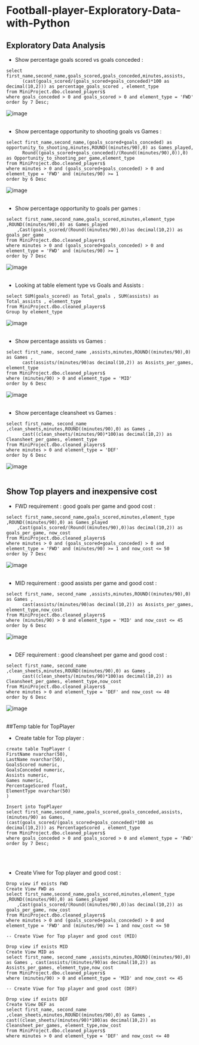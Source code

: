 # Football-player-Exploratory-Data-with-Python
## Exploratory Data Analysis
- Show percentage goals scored vs goals conceded :
```
select first_name,second_name,goals_scored,goals_conceded,minutes,assists,
      (cast(goals_scored/(goals_scored+goals_conceded)*100 as decimal(10,2))) as percentage_goals_scored , element_type
from MiniProject.dbo.cleaned_players$
where goals_conceded > 0 and goals_scored > 0 and element_type = 'FWD'
order by 7 Desc;
```
![image](https://github.com/setthawat121/Football-player-Exploratory-Data-with-Python/assets/96307668/c84cfd0c-08e9-4158-aa55-e3d1656313da)
<br />
<br />

- Show percentage opportunity to shooting goals vs Games :
```
select first_name,second_name,(goals_scored+goals_conceded) as opportunity_to_shooting,minutes,ROUND((minutes/90),0) as Games_played,
      Round((goals_scored+goals_conceded)/(Round((minutes/90),0)),0) as Opportunity_to_shooting_per_game,element_type
from MiniProject.dbo.cleaned_players$
where minutes > 0 and (goals_scored+goals_conceded) > 0 and element_type = 'FWD' and (minutes/90) >= 1
order by 6 Desc
```
![image](https://github.com/setthawat121/Python-and-REST-APIs/assets/96307668/be4453b0-db69-4e9c-b04a-a3215dc1ea13)
<br />
<br />

- Show percentage opportunity to goals per games :
```
select first_name,second_name,goals_scored,minutes,element_type ,ROUND((minutes/90),0) as Games_played 
	,Cast(goals_scored/(Round((minutes/90),0))as decimal(10,2)) as goals_per_game
from MiniProject.dbo.cleaned_players$
where minutes > 0 and (goals_scored+goals_conceded) > 0 and element_type = 'FWD' and (minutes/90) >= 1
order by 7 Desc
```
![image](https://github.com/setthawat121/Python-and-REST-APIs/assets/96307668/6e93088b-d003-4ebb-9b19-2e4616afc330)
<br />
<br />

- Looking at table element type vs Goals and Assists :
```
select SUM(goals_scored) as Total_goals , SUM(assists) as Total_assists , element_type
from MiniProject.dbo.cleaned_players$
Group by element_type
```
![image](https://github.com/setthawat121/Python-and-REST-APIs/assets/96307668/3a39692d-2e5b-4e3b-9981-907d359a3e76)
<br />
<br />

- Show percentage assists vs Games :
```
select first_name, second_name ,assists,minutes,ROUND((minutes/90),0) as Games , 
      cast(assists/(minutes/90)as decimal(10,2)) as Assists_per_games, element_type
from MiniProject.dbo.cleaned_players$
where (minutes/90) > 0 and element_type = 'MID'
order by 6 Desc
```
![image](https://github.com/setthawat121/Python-and-REST-APIs/assets/96307668/e1a4c308-b074-40f2-86b3-f7e12cf5356d)
<br />
<br />

- Show percentage cleansheet vs Games :
```
select first_name, second_name ,clean_sheets,minutes,ROUND((minutes/90),0) as Games , 
      cast((clean_sheets/(minutes/90)*100)as decimal(10,2)) as Cleansheet_per_games, element_type
from MiniProject.dbo.cleaned_players$
where minutes > 0 and element_type = 'DEF'
order by 6 Desc
```
![image](https://github.com/setthawat121/Python-and-REST-APIs/assets/96307668/7ba80471-857f-4c6b-830e-aaf90349b8c4)
<br />
<br />

## Show Top players and inexpensive cost
- FWD requirement : good goals per game and good cost :
```
select first_name,second_name,goals_scored,minutes,element_type ,ROUND((minutes/90),0) as Games_played 
	,Cast(goals_scored/(Round((minutes/90),0))as decimal(10,2)) as goals_per_game, now_cost
from MiniProject.dbo.cleaned_players$
where minutes > 0 and (goals_scored+goals_conceded) > 0 and element_type = 'FWD' and (minutes/90) >= 1 and now_cost <= 50
order by 7 Desc
```
![image](https://github.com/setthawat121/Python-and-REST-APIs/assets/96307668/e009f024-8bf2-49a9-ada8-f6001589a292)
<br />
<br />

- MID requirement : good assists per game and good cost :
```
select first_name, second_name ,assists,minutes,ROUND((minutes/90),0) as Games ,
      cast(assists/(minutes/90)as decimal(10,2)) as Assists_per_games, element_type,now_cost
from MiniProject.dbo.cleaned_players$
where (minutes/90) > 0 and element_type = 'MID' and now_cost <= 45
order by 6 Desc
```
![image](https://github.com/setthawat121/Python-and-REST-APIs/assets/96307668/874b32b5-7094-4f89-bff6-2c5e8c7d8bd3)
<br />
<br />

- DEF requirement : good cleansheet per game and good cost :
```
select first_name, second_name ,clean_sheets,minutes,ROUND((minutes/90),0) as Games ,
      cast((clean_sheets/(minutes/90)*100)as decimal(10,2)) as Cleansheet_per_games, element_type,now_cost
from MiniProject.dbo.cleaned_players$
where minutes > 0 and element_type = 'DEF' and now_cost <= 40
order by 6 Desc
```
![image](https://github.com/setthawat121/Python-and-REST-APIs/assets/96307668/c00fe9e4-f82f-4292-909d-e5f1f7d70290)
<br />
<br />

##Temp table for TopPlayer
- Create table for Top player :
```
create table TopPlayer (
FirstName nvarchar(50),
LastName nvarchar(50),
GoalsScored numeric,
GoalsConceded numeric,
Assists numeric,
Games numeric,
PercentageScored float,
ElementType nvarchar(50)
)

Insert into TopPlayer 
select first_name,second_name,goals_scored,goals_conceded,assists,(minutes/90) as Games,(cast(goals_scored/(goals_scored+goals_conceded)*100 as decimal(10,2))) as PercentageScored , element_type
from MiniProject.dbo.cleaned_players$
where goals_conceded > 0 and goals_scored > 0 and element_type = 'FWD'
order by 7 Desc;
```
<br />
<br />

- Create Viwe for Top player and good cost :
```
Drop view if exists FWD
Create View FWD as
select first_name,second_name,goals_scored,minutes,element_type ,ROUND((minutes/90),0) as Games_played 
	,Cast(goals_scored/(Round((minutes/90),0))as decimal(10,2)) as goals_per_game, now_cost
from MiniProject.dbo.cleaned_players$
where minutes > 0 and (goals_scored+goals_conceded) > 0 and element_type = 'FWD' and (minutes/90) >= 1 and now_cost <= 50

-- Create Viwe for Top player and good cost (MID)

Drop view if exists MID
Create View MID as
select first_name, second_name ,assists,minutes,ROUND((minutes/90),0) as Games , cast(assists/(minutes/90)as decimal(10,2)) as Assists_per_games, element_type,now_cost
from MiniProject.dbo.cleaned_players$
where (minutes/90) > 0 and element_type = 'MID' and now_cost <= 45

-- Create Viwe for Top player and good cost (DEF)

Drop view if exists DEF
Create View DEF as
select first_name, second_name ,clean_sheets,minutes,ROUND((minutes/90),0) as Games , cast((clean_sheets/(minutes/90)*100)as decimal(10,2)) as Cleansheet_per_games, element_type,now_cost
from MiniProject.dbo.cleaned_players$
where minutes > 0 and element_type = 'DEF' and now_cost <= 40
```
